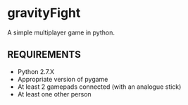 # gravityFight
A simple multiplayer game in python.
## REQUIREMENTS
* Python 2.7.X
* Appropriate version of pygame
* At least 2 gamepads connected (with an analogue stick)
* At least one other person
